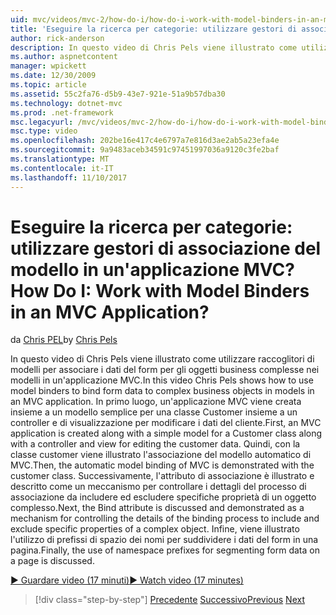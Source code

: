 ```yaml
---
uid: mvc/videos/mvc-2/how-do-i/how-do-i-work-with-model-binders-in-an-mvc-application
title: 'Eseguire la ricerca per categorie: utilizzare gestori di associazione del modello in un''applicazione MVC? | Microsoft Docs'
author: rick-anderson
description: In questo video di Chris Pels viene illustrato come utilizzare raccoglitori di modelli per associare i dati del form per gli oggetti business complesse nei modelli in un'applicazione MVC. Primo, un applicat MVC...
ms.author: aspnetcontent
manager: wpickett
ms.date: 12/30/2009
ms.topic: article
ms.assetid: 55c2fa76-d5b9-43e7-921e-51a9b57dba30
ms.technology: dotnet-mvc
ms.prod: .net-framework
msc.legacyurl: /mvc/videos/mvc-2/how-do-i/how-do-i-work-with-model-binders-in-an-mvc-application
msc.type: video
ms.openlocfilehash: 202be16e417c4e6797a7e816d3ae2ab5a23efa4e
ms.sourcegitcommit: 9a9483aceb34591c97451997036a9120c3fe2baf
ms.translationtype: MT
ms.contentlocale: it-IT
ms.lasthandoff: 11/10/2017
---
```

<a name="how-do-i-work-with-model-binders-in-an-mvc-application"></a><span data-ttu-id="c8fb9-105">Eseguire la ricerca per categorie: utilizzare gestori di associazione del modello in un'applicazione MVC?</span><span class="sxs-lookup"><span data-stu-id="c8fb9-105">How Do I: Work with Model Binders in an MVC Application?</span></span>
====================
<span data-ttu-id="c8fb9-106">da [Chris PEL](https://twitter.com/chrispels)</span><span class="sxs-lookup"><span data-stu-id="c8fb9-106">by [Chris Pels](https://twitter.com/chrispels)</span></span>

<span data-ttu-id="c8fb9-107">In questo video di Chris Pels viene illustrato come utilizzare raccoglitori di modelli per associare i dati del form per gli oggetti business complesse nei modelli in un'applicazione MVC.</span><span class="sxs-lookup"><span data-stu-id="c8fb9-107">In this video Chris Pels shows how to use model binders to bind form data to complex business objects in models in an MVC application.</span></span> <span data-ttu-id="c8fb9-108">In primo luogo, un'applicazione MVC viene creata insieme a un modello semplice per una classe Customer insieme a un controller e di visualizzazione per modificare i dati del cliente.</span><span class="sxs-lookup"><span data-stu-id="c8fb9-108">First, an MVC application is created along with a simple model for a Customer class along with a controller and view for editing the customer data.</span></span> <span data-ttu-id="c8fb9-109">Quindi, con la classe customer viene illustrato l'associazione del modello automatico di MVC.</span><span class="sxs-lookup"><span data-stu-id="c8fb9-109">Then, the automatic model binding of MVC is demonstrated with the customer class.</span></span> <span data-ttu-id="c8fb9-110">Successivamente, l'attributo di associazione è illustrato e descritto come un meccanismo per controllare i dettagli del processo di associazione da includere ed escludere specifiche proprietà di un oggetto complesso.</span><span class="sxs-lookup"><span data-stu-id="c8fb9-110">Next, the Bind attribute is discussed and demonstrated as a mechanism for controlling the details of the binding process to include and exclude specific properties of a complex object.</span></span> <span data-ttu-id="c8fb9-111">Infine, viene illustrato l'utilizzo di prefissi di spazio dei nomi per suddividere i dati del form in una pagina.</span><span class="sxs-lookup"><span data-stu-id="c8fb9-111">Finally, the use of namespace prefixes for segmenting form data on a page is discussed.</span></span>

[<span data-ttu-id="c8fb9-112">&#9654; Guardare video (17 minuti)</span><span class="sxs-lookup"><span data-stu-id="c8fb9-112">&#9654; Watch video (17 minutes)</span></span>](https://channel9.msdn.com/Blogs/ASP-NET-Site-Videos/how-do-i-work-with-model-binders-in-an-mvc-application)

>[!div class="step-by-step"]
<span data-ttu-id="c8fb9-113">[Precedente](how-do-i-create-a-custom-html-helper-for-an-mvc-application.md)
[Successivo](how-do-i-use-httpverbs-attributes-in-an-mvc-application.md)</span><span class="sxs-lookup"><span data-stu-id="c8fb9-113">[Previous](how-do-i-create-a-custom-html-helper-for-an-mvc-application.md)
[Next](how-do-i-use-httpverbs-attributes-in-an-mvc-application.md)</span></span>
